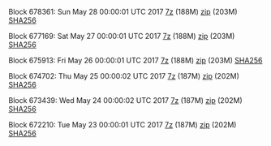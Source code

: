 Block 678361: Sun May 28 00:00:01 UTC 2017 [7z](https://transfer.sh/itsa7/bootstrap.dat.20170528.7z) (188M) [zip](https://transfer.sh/Z5vh5/bootstrap.dat.20170528.zip) (203M) [SHA256](https://transfer.sh/Iv7PE/sha256.txt)

Block 677169: Sat May 27 00:00:01 UTC 2017 [7z](https://transfer.sh/m2No1/bootstrap.dat.20170527.7z) (188M) [zip](https://transfer.sh/RfO4w/bootstrap.dat.20170527.zip) (203M) [SHA256](https://transfer.sh/o5Abl/sha256.txt)

Block 675913: Fri May 26 00:00:01 UTC 2017 [7z](https://transfer.sh/112jsa/bootstrap.dat.20170526.7z) (188M) [zip](https://transfer.sh/QJaHC/bootstrap.dat.20170526.zip) (203M) [SHA256](https://transfer.sh/E2Gzz/sha256.txt)

Block 674702: Thu May 25 00:00:02 UTC 2017 [7z](https://transfer.sh/ZqkDE/bootstrap.dat.20170525.7z) (187M) [zip](https://transfer.sh/wDBwG/bootstrap.dat.20170525.zip) (202M) [SHA256](https://transfer.sh/Ao6y6/sha256.txt)

Block 673439: Wed May 24 00:00:02 UTC 2017 [7z](https://transfer.sh/uLwQu/bootstrap.dat.20170524.7z) (187M) [zip](https://transfer.sh/KvsW5/bootstrap.dat.20170524.zip) (202M) [SHA256](https://transfer.sh/ekAdQ/sha256.txt)

Block 672210: Tue May 23 00:00:01 UTC 2017 [7z](https://transfer.sh/OHWcL/bootstrap.dat.20170523.7z) (187M) [zip](https://transfer.sh/Gq2tf/bootstrap.dat.20170523.zip) (202M) [SHA256](https://transfer.sh/dDSTQ/sha256.txt)
